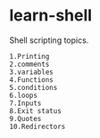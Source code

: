 # learn-shell

Shell scripting topics.
````text
1.Printing
2.comments
3.variables
4.Functions
5.conditions
6.loops
7.Inputs
8.Exit status
9.Quotes
10.Redirectors
````


